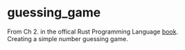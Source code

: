 # guessing_game
From Ch 2. in the offical Rust Programming Language [book](https://doc.rust-lang.org/book/).<br>
Creating a simple number guessing game. 
